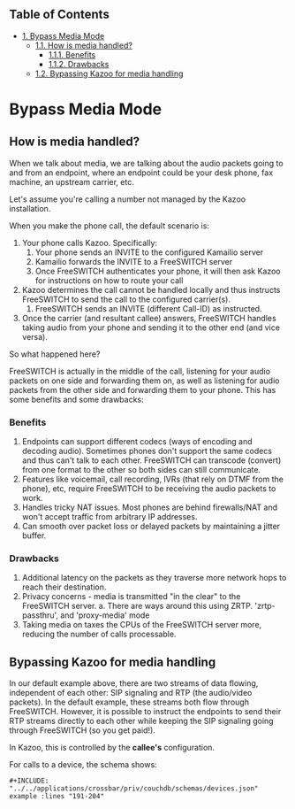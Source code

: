 <div id="table-of-contents">
<h2>Table of Contents</h2>
<div id="text-table-of-contents">
<ul>
<li><a href="#orgheadline5">1. Bypass Media Mode</a>
<ul>
<li><a href="#orgheadline3">1.1. How is media handled?</a>
<ul>
<li><a href="#orgheadline1">1.1.1. Benefits</a></li>
<li><a href="#orgheadline2">1.1.2. Drawbacks</a></li>
</ul>
</li>
<li><a href="#orgheadline4">1.2. Bypassing Kazoo for media handling</a></li>
</ul>
</li>
</ul>
</div>
</div>

# Bypass Media Mode<a id="orgheadline5"></a>

## How is media handled?<a id="orgheadline3"></a>

When we talk about media, we are talking about the audio packets going to and from an endpoint, where an endpoint could be your desk phone, fax machine, an upstream carrier, etc.

Let's assume you're calling a number not managed by the Kazoo installation.

When you make the phone call, the default scenario is:

1.  Your phone calls Kazoo. Specifically:
    1.  Your phone sends an INVITE to the configured Kamailio server
    2.  Kamailio forwards the INVITE to a FreeSWITCH server
    3.  Once FreeSWITCH authenticates your phone, it will then ask Kazoo for instructions on how to route your call
2.  Kazoo determines the call cannot be handled locally and thus instructs FreeSWITCH to send the call to the configured carrier(s).
    1.  FreeSWITCH sends an INVITE (different Call-ID) as instructed.
3.  Once the carrier (and resultant callee) answers, FreeSWITCH handles taking audio from your phone and sending it to the other end (and vice versa).

So what happened here?

FreeSWITCH is actually in the middle of the call, listening for your audio packets on one side and forwarding them on, as well as listening for audio packets from the other side and forwarding them to your phone. This has some benefits and some drawbacks:

### Benefits<a id="orgheadline1"></a>

1.  Endpoints can support different codecs (ways of encoding and decoding audio). Sometimes phones don't support the same codecs and thus can't talk to each other. FreeSWITCH can transcode (convert) from one format to the other so both sides can still communicate.
2.  Features like voicemail, call recording, IVRs (that rely on DTMF from the phone), etc, require FreeSWITCH to be receiving the audio packets to work.
3.  Handles tricky NAT issues. Most phones are behind firewalls/NAT and won't accept traffic from arbitrary IP addresses.
4.  Can smooth over packet loss or delayed packets by maintaining a jitter buffer.

### Drawbacks<a id="orgheadline2"></a>

1.  Additional latency on the packets as they traverse more network hops to reach their destination.
2.  Privacy concerns - media is transmitted "in the clear" to the FreeSWITCH server.
    a. There are ways around this using ZRTP. 'zrtp-passthru', and 'proxy-media' mode
3.  Taking media on taxes the CPUs of the FreeSWITCH server more, reducing the number of calls processable.

## Bypassing Kazoo for media handling<a id="orgheadline4"></a>

In our default example above, there are two streams of data flowing, independent of each other: SIP signaling and RTP (the audio/video packets). In the default example, these streams both flow through FreeSWITCH. However, it is possible to instruct the endpoints to send their RTP streams directly to each other while keeping the SIP signaling going through FreeSWITCH (so you get paid!).

In Kazoo, this is controlled by the **callee's** configuration.

For calls to a device, the schema shows:

    #+INCLUDE: "../../applications/crossbar/priv/couchdb/schemas/devices.json" example :lines "191-204"

